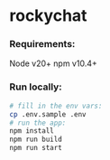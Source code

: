 # rockychat

### Requirements:
Node v20+
npm v10.4+

### Run locally:
```bash
# fill in the env vars:
cp .env.sample .env
# run the app:
npm install
npm run build
npm run start
```
